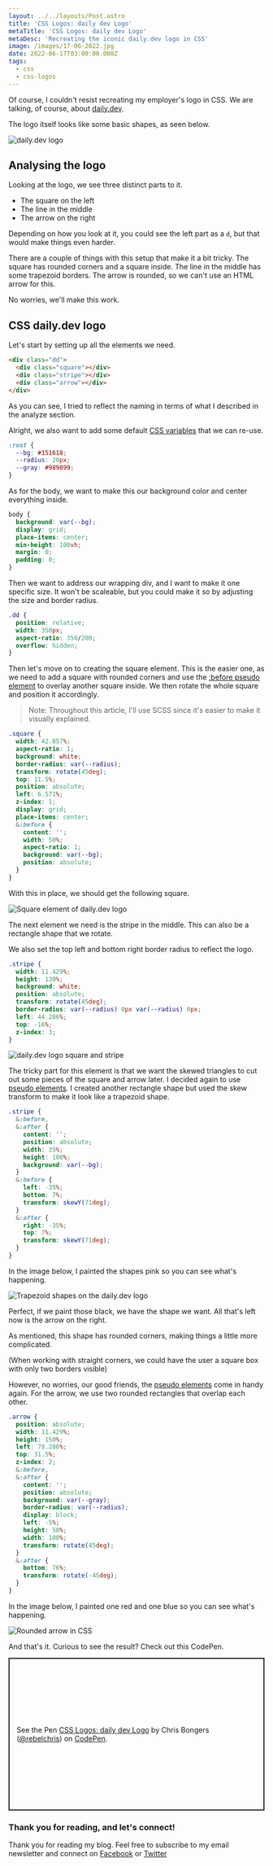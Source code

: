 ```yaml
---
layout: ../../layouts/Post.astro
title: 'CSS Logos: daily dev Logo'
metaTitle: 'CSS Logos: daily dev Logo'
metaDesc: 'Recreating the iconic daily.dev logo in CSS'
image: /images/17-06-2022.jpg
date: 2022-06-17T03:00:00.000Z
tags:
  - css
  - css-logos
---
```


Of course, I couldn't resist recreating my employer's logo in CSS. We are talking, of course, about [daily.dev](https://daily.dev/).

The logo itself looks like some basic shapes, as seen below.

![daily.dev logo](https://cdn.hashnode.com/res/hashnode/image/upload/v1654585555653/b4pafSL1j.png)

## Analysing the logo

Looking at the logo, we see three distinct parts to it.

- The square on the left
- The line in the middle
- The arrow on the right

Depending on how you look at it, you could see the left part as a `d`, but that would make things even harder.

There are a couple of things with this setup that make it a bit tricky.
The square has rounded corners and a square inside.
The line in the middle has some trapezoid borders.
The arrow is rounded, so we can't use an HTML arrow for this.

No worries, we'll make this work.

## CSS daily.dev logo

Let's start by setting up all the elements we need.

```html
<div class="dd">
  <div class="square"></div>
  <div class="stripe"></div>
  <div class="arrow"></div>
</div>
```

As you can see, I tried to reflect the naming in terms of what I described in the analyze section.

Alright, we also want to add some default [CSS variables](https://daily-dev-tips.com/posts/how-to-use-css-vars/) that we can re-use.

```css
:root {
  --bg: #151618;
  --radius: 20px;
  --gray: #989899;
}
```

As for the body, we want to make this our background color and center everything inside.

```css
body {
  background: var(--bg);
  display: grid;
  place-items: center;
  min-height: 100vh;
  margin: 0;
  padding: 0;
}
```

Then we want to address our wrapping div, and I want to make it one specific size. It won't be scaleable, but you could make it so by adjusting the size and border radius.

```css
.dd {
  position: relative;
  width: 350px;
  aspect-ratio: 350/200;
  overflow: hidden;
}
```

Then let's move on to creating the square element. This is the easier one, as we need to add a square with rounded corners and use the [:before pseudo element](https://daily-dev-tips.com/posts/css-pseudo-elements/#before-pseudo-element) to overlay another square inside.
We then rotate the whole square and position it accordingly.

> Note: Throughout this article, I'll use SCSS since it's easier to make it visually explained.

```css
.square {
  width: 42.857%;
  aspect-ratio: 1;
  background: white;
  border-radius: var(--radius);
  transform: rotate(45deg);
  top: 11.5%;
  position: absolute;
  left: 6.571%;
  z-index: 1;
  display: grid;
  place-items: center;
  &:before {
    content: '';
    width: 50%;
    aspect-ratio: 1;
    background: var(--bg);
    position: absolute;
  }
}
```

With this in place, we should get the following square.

![Square element of daily.dev logo](https://cdn.hashnode.com/res/hashnode/image/upload/v1654586273040/-MT9T1Pxv.png)

The next element we need is the stripe in the middle.
This can also be a rectangle shape that we rotate.

We also set the top left and bottom right border radius to reflect the logo.

```css
.stripe {
  width: 11.429%;
  height: 130%;
  background: white;
  position: absolute;
  transform: rotate(45deg);
  border-radius: var(--radius) 0px var(--radius) 0px;
  left: 44.286%;
  top: -16%;
  z-index: 3;
}
```

![daily.dev logo square and stripe](https://cdn.hashnode.com/res/hashnode/image/upload/v1654586744581/A-LnEFJ5a.png)

The tricky part for this element is that we want the skewed triangles to cut out some pieces of the square and arrow later.
I decided again to use [pseudo elements](https://daily-dev-tips.com/posts/css-pseudo-elements/). I created another rectangle shape but used the skew transform to make it look like a trapezoid shape.

```css
.stripe {
  &:before,
  &:after {
    content: '';
    position: absolute;
    width: 35%;
    height: 100%;
    background: var(--bg);
  }
  &:before {
    left: -35%;
    bottom: 7%;
    transform: skewY(71deg);
  }
  &:after {
    right: -35%;
    top: 7%;
    transform: skewY(71deg);
  }
}
```

In the image below, I painted the shapes pink so you can see what's happening.

![Trapezoid shapes on the daily.dev logo](https://cdn.hashnode.com/res/hashnode/image/upload/v1654587329319/Icr1LttMw.png)

Perfect, if we paint those black, we have the shape we want.
All that's left now is the arrow on the right.

As mentioned, this shape has rounded corners, making things a little more complicated.

(When working with straight corners, we could have the user a square box with only two borders visible)

However, no worries, our good friends, the [pseudo elements](https://daily-dev-tips.com/posts/css-pseudo-elements/) come in handy again.
For the arrow, we use two rounded rectangles that overlap each other.

```css
.arrow {
  position: absolute;
  width: 11.429%;
  height: 150%;
  left: 78.286%;
  top: 31.5%;
  z-index: 2;
  &:before,
  &:after {
    content: '';
    position: absolute;
    background: var(--gray);
    border-radius: var(--radius);
    display: block;
    left: -5%;
    height: 50%;
    width: 100%;
    transform: rotate(45deg);
  }
  &:after {
    bottom: 76%;
    transform: rotate(-45deg);
  }
}
```

In the image below, I painted one red and one blue so you can see what's happening.

![Rounded arrow in CSS](https://cdn.hashnode.com/res/hashnode/image/upload/v1654587476609/BKI5Q9LhD.png)

And that's it. Curious to see the result?
Check out this CodePen.

<p class="codepen" data-height="300" data-default-tab="html,result" data-slug-hash="WNMgxag" data-user="rebelchris" style="height: 300px; box-sizing: border-box; display: flex; align-items: center; justify-content: center; border: 2px solid; margin: 1em 0; padding: 1em;">
  <span>See the Pen <a href="https://codepen.io/rebelchris/pen/WNMgxag">
  CSS Logos: daily dev Logo</a> by Chris Bongers (<a href="https://codepen.io/rebelchris">@rebelchris</a>)
  on <a href="https://codepen.io">CodePen</a>.</span>
</p>
<script async src="https://cpwebassets.codepen.io/assets/embed/ei.js"></script>

### Thank you for reading, and let's connect!

Thank you for reading my blog. Feel free to subscribe to my email newsletter and connect on [Facebook](https://www.facebook.com/DailyDevTipsBlog) or [Twitter](https://twitter.com/DailyDevTips1)

